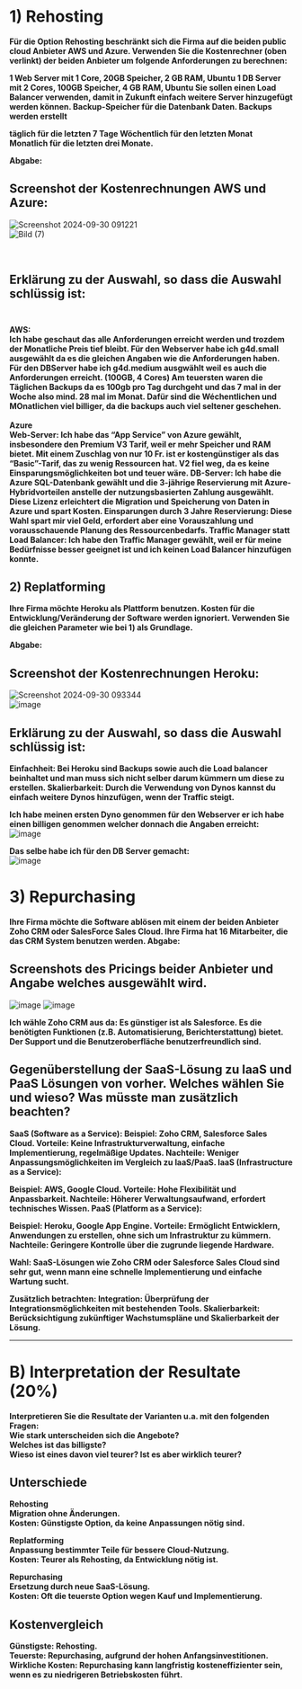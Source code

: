 # 1) Rehosting
**Für die Option Rehosting beschränkt sich die Firma auf die beiden public cloud Anbieter AWS und Azure. Verwenden Sie die Kostenrechner (oben verlinkt) der beiden Anbieter um folgende Anforderungen zu berechnen:**

**1 Web Server mit 1 Core, 20GB Speicher, 2 GB RAM, Ubuntu
1 DB Server mit 2 Cores, 100GB Speicher, 4 GB RAM, Ubuntu
Sie sollen einen Load Balancer verwenden, damit in Zukunft einfach weitere Server hinzugefügt werden können.
Backup-Speicher für die Datenbank Daten. Backups werden erstellt**

**täglich für die letzten 7 Tage
Wöchentlich für den letzten Monat
Monatlich für die letzten drei Monate.** 

**Abgabe:**
## Screenshot der Kostenrechnungen AWS und Azure:
![Screenshot 2024-09-30 091221](https://github.com/user-attachments/assets/b9298a06-ec78-4068-8de3-d053af619350) <br>
![Bild (7)](https://github.com/user-attachments/assets/ca464e3e-c05b-4860-b6ed-017fd918f84c)

<br>

## Erklärung zu der Auswahl, so dass die Auswahl schlüssig ist: <br> <br>

**AWS:** <br>
**Ich habe geschaut das alle Anforderungen erreicht werden und trozdem der Monatliche Preis tief bleibt.
Für den Webserver habe ich g4d.small ausgewählt da es die gleichen Angaben wie die Anforderungen haben. 
Für den DBServer habe ich g4d.medium ausgwählt weil es auch die Anforderungen erreicht. (100GB, 4 Cores)
Am teuersten waren die Täglichen Backups da es 100gb pro Tag durchgeht und das 7 mal in der Woche also mind. 28 mal im Monat.
Dafür sind die Wéchentlichen und MOnatlichen viel billiger, da die backups auch viel seltener geschehen.**
<br> <br>
**Azure** <br>
**Web-Server: Ich habe das “App Service” von Azure gewählt, insbesondere den Premium V3 Tarif, weil er mehr Speicher und RAM bietet. Mit einem Zuschlag von nur 10 Fr. ist er kostengünstiger als das “Basic”-Tarif, das zu wenig Ressourcen hat. V2 fiel weg, da es keine Einsparungsmöglichkeiten bot und teuer wäre.
DB-Server: Ich habe die Azure SQL-Datenbank gewählt und die 3-jährige Reservierung mit Azure-Hybridvorteilen anstelle der nutzungsbasierten Zahlung ausgewählt. Diese Lizenz erleichtert die Migration und Speicherung von Daten in Azure und spart Kosten.
Einsparungen durch 3 Jahre Reservierung: Diese Wahl spart mir viel Geld, erfordert aber eine Vorauszahlung und vorausschauende Planung des Ressourcenbedarfs.
Traffic Manager statt Load Balancer: Ich habe den Traffic Manager gewählt, weil er für meine Bedürfnisse besser geeignet ist und ich keinen Load Balancer hinzufügen konnte.**



## 2) Replatforming
**Ihre Firma möchte Heroku als Plattform benutzen. Kosten für die Entwicklung/Veränderung der Software werden ignoriert. Verwenden Sie die gleichen Parameter wie bei 1) als Grundlage.**

**Abgabe:**
## Screenshot der Kostenrechnungen Heroku: <br>
![Screenshot 2024-09-30 093344](https://github.com/user-attachments/assets/f34ecb56-350b-47f8-90e1-5f10162152c3) <br>
![image](https://github.com/user-attachments/assets/7bd4ff51-6a9a-4f9c-9d7a-660a65823a65) <br>

## Erklärung zu der Auswahl, so dass die Auswahl schlüssig ist:
**Einfachheit: Bei Heroku sind Backups sowie auch die Load balancer beinhaltet und man muss sich nicht selber darum kümmern um diese zu erstellen.
Skalierbarkeit: Durch die Verwendung von Dynos kannst du einfach weitere Dynos hinzufügen, wenn der Traffic steigt.**

**Ich habe meinen ersten Dyno genommen für den Webserver er ich habe einen billigen genommen welcher donnach die Angaben erreicht:** <br>
![image](https://github.com/user-attachments/assets/26028663-c659-4ee8-9235-32aaf9ae00cc)

**Das selbe habe ich für den DB Server gemacht:** <br>
![image](https://github.com/user-attachments/assets/260596f2-c4f7-4422-8abd-18ce1052b5ad)


# 3) Repurchasing
**Ihre Firma möchte die Software ablösen mit einem der beiden Anbieter Zoho CRM oder SalesForce Sales Cloud. Ihre Firma hat 16 Mitarbeiter, die das CRM System benutzen werden.
Abgabe:** <br>

## Screenshots des Pricings beider Anbieter und Angabe welches ausgewählt wird.
![image](https://github.com/user-attachments/assets/4f09eeb5-8ae4-4321-86b7-33cc2bf722d9)
![image](https://github.com/user-attachments/assets/05f23f73-62b4-41e1-bfcb-eec516617fb9)

**Ich wähle Zoho CRM aus da:
Es günstiger ist als Salesforce.
Es die benötigten Funktionen (z.B. Automatisierung, Berichterstattung) bietet.
Der Support und die Benutzeroberfläche benutzerfreundlich sind.**

## Gegenüberstellung der SaaS-Lösung zu IaaS und PaaS Lösungen von vorher. Welches wählen Sie und wieso? Was müsste man zusätzlich beachten?
**SaaS (Software as a Service):
Beispiel: Zoho CRM, Salesforce Sales Cloud.
Vorteile: Keine Infrastrukturverwaltung, einfache Implementierung, regelmäßige Updates.
Nachteile: Weniger Anpassungsmöglichkeiten im Vergleich zu IaaS/PaaS.
IaaS (Infrastructure as a Service):**

**Beispiel: AWS, Google Cloud.
Vorteile: Hohe Flexibilität und Anpassbarkeit.
Nachteile: Höherer Verwaltungsaufwand, erfordert technisches Wissen.
PaaS (Platform as a Service):**

**Beispiel: Heroku, Google App Engine.
Vorteile: Ermöglicht Entwicklern, Anwendungen zu erstellen, ohne sich um Infrastruktur zu kümmern.
Nachteile: Geringere Kontrolle über die zugrunde liegende Hardware.**

**Wahl: SaaS-Lösungen wie Zoho CRM oder Salesforce Sales Cloud sind sehr gut, wenn mann eine schnelle Implementierung und einfache Wartung sucht.**

**Zusätzlich betrachten:
Integration: Überprüfung der Integrationsmöglichkeiten mit bestehenden Tools.
Skalierbarkeit: Berücksichtigung zukünftiger Wachstumspläne und Skalierbarkeit der Lösung.**




---

# B) Interpretation der Resultate (20%)
**Interpretieren Sie die Resultate der Varianten u.a. mit den folgenden Fragen: <br>
Wie stark unterscheiden sich die Angebote? <br>
Welches ist das billigste? <br>
Wieso ist eines davon viel teurer? Ist es aber wirklich teurer?**
<br>

## Unterschiede
**Rehosting  <br>
Migration ohne Änderungen. <br>
Kosten: Günstigste Option, da keine Anpassungen nötig sind.** <br>

**Replatforming <br>
Anpassung bestimmter Teile für bessere Cloud-Nutzung. <br>
Kosten: Teurer als Rehosting, da Entwicklung nötig ist.** <br>

**Repurchasing <br>
Ersetzung durch neue SaaS-Lösung. <br>
Kosten: Oft die teuerste Option wegen Kauf und Implementierung.** <br>

## Kostenvergleich <br>
**Günstigste: Rehosting. <br>
Teuerste: Repurchasing, aufgrund der hohen Anfangsinvestitionen. <br>
Wirkliche Kosten: Repurchasing kann langfristig kosteneffizienter sein, wenn es zu niedrigeren Betriebskosten führt.**
